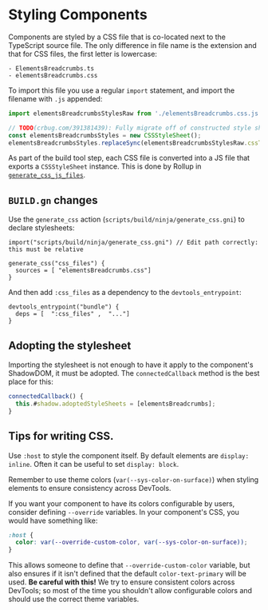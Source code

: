 # Styling Components

Components are styled by a CSS file that is co-located next to the TypeScript source file. The only difference in file name is the extension and that for CSS files, the first letter is lowercase:

```
- ElementsBreadcrumbs.ts
- elementsBreadcrumbs.css
```

To import this file you use a regular `import` statement, and import the filename with `.js` appended:

```ts
import elementsBreadcrumbsStylesRaw from './elementsBreadcrumbs.css.js';

// TODO(crbug.com/391381439): Fully migrate off of constructed style sheets.
const elementsBreadcrumbsStyles = new CSSStyleSheet();
elementsBreadcrumbsStyles.replaceSync(elementsBreadcrumbsStylesRaw.cssText);
```

As part of the build tool step, each CSS file is converted into a JS file that exports a `CSSStyleSheet` instance. This is done by Rollup in [`generate_css_js_files`](https://source.chromium.org/chromium/chromium/src/+/main:third_party/devtools-frontend/src/scripts/build/generate_css_js_files.js;l=1;drc=28af9fbe783d82aa64bfa5f9b9509572dc2b3efe).

## `BUILD.gn` changes

Use the `generate_css` action (`scripts/build/ninja/generate_css.gni`) to declare stylesheets:

```gn
import("scripts/build/ninja/generate_css.gni") // Edit path correctly: this must be relative

generate_css("css_files") {
  sources = [ "elementsBreadcrumbs.css"]
}
```

And then add `:css_files` as a dependency to the `devtools_entrypoint`:

```gn
devtools_entrypoint("bundle") {
  deps = [  ":css_files" ,  "..."]
}
```

## Adopting the stylesheet

Importing the stylesheet is not enough to have it apply to the component's ShadowDOM, it must be adopted. The `connectedCallback` method is the best place for this:

```ts
connectedCallback() {
  this.#shadow.adoptedStyleSheets = [elementsBreadcrumbs];
}
```

## Tips for writing CSS.

Use `:host` to style the component itself. By default elements are `display: inline`. Often it can be useful to set `display: block`.

Remember to use theme colors (`var(--sys-color-on-surface)`) when styling elements to ensure consistency across DevTools.

If you want your component to have its colors configurable by users, consider defining `--override` variables. In your component's CSS, you would have something like:

```css
:host {
  color: var(--override-custom-color, var(--sys-color-on-surface));
}
```

This allows someone to define that `--override-custom-color` variable, but also ensures if it isn't defined that the default `color-text-primary` will be used. **Be careful with this!** We try to ensure consistent colors across DevTools; so most of the time you shouldn't allow configurable colors and should use the correct theme variables.


